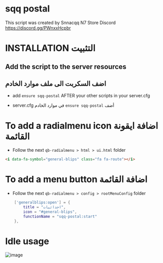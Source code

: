 # sqq postal

This script was created by Snnacqq
N7 Store Discord https://discord.gg/PWnxxHcpbr

# INSTALLATION التثبيت

## Add the script to the server resources
## اضف السكربت الى ملف موارد الخادم
- add `ensure sqq-postal` AFTER your other scripts in your server.cfg

- server.cfg في موارد الخادم `ensure sqq-postal` أضف

# To add a radialmenu icon اضافة ايقونة القائمة
- Follow the next `qb-radialmenu > html > ui.html` folder

```HTML
<i data-fa-symbol="general-blips" class="fa fa-route"></i>
```

# To add a menu button اضافة القائمة
- Follow the next `qb-radialmenu > config > rootMenuConfig` folder

```LUA
    ['generalblips:open'] = {
        title = "احداثيات",
        icon = "#general-blips",
        functionName = "sqq-postal:start"
    },
```
# Idle usage
![image](https://github.com/SNACKGYG/sqq-postal/assets/97559522/aebcb3df-bfcd-4343-8465-4dd3ec17f58b)

